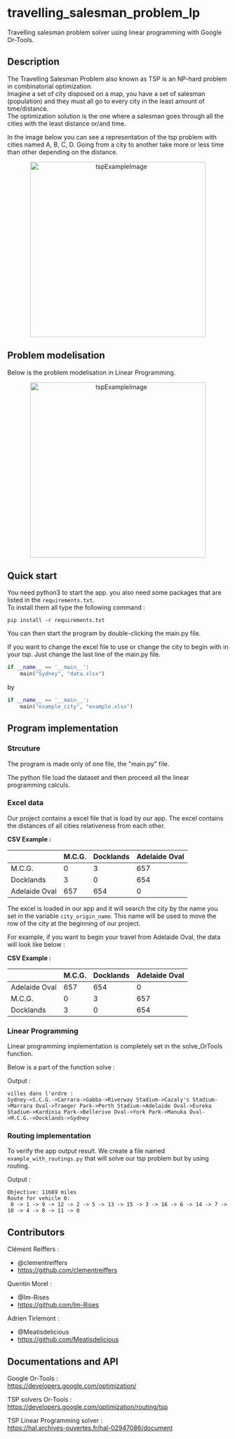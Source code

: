 # travelling_salesman_problem_lp

Travelling salesman problem solver using linear programming with Google Or-Tools.

## Description

The Travelling Salesman Problem also known as TSP is an NP-hard problem in combinatorial optimization.  
Imagine a set of city disposed on a map, you have a set of salesman (population) and they must all go to every city in
the least amount of time/distance.  
The optimization solution is the one where a salesman goes through all the cities with the least distance or/and time.

In the image below you can see a representation of the tsp problem with cities named A, B, C, D. Going from a city to
another take more or less time than other depending on the distance.

<p align="center">
    <img src="https://user-images.githubusercontent.com/59691442/165635831-5bfc72b5-0dd3-4a9f-afb0-b5ffd402ee88.png" alt="tspExampleImage" style="height:400px"/>
</p>

## Problem modelisation

Below is the problem modelisation in Linear Programming.

<p align="center">
    <img src="https://user-images.githubusercontent.com/59691442/169556846-231900f0-2195-478d-be14-0990f52ea1b4.png" alt="tspExampleImage" style="height:400px"/>
</p>

## Quick start

You need python3 to start the app. you also need some packages that are listed in the `requirements.txt`.  
To install them all type the following command :

```terminal
pip install -r requirements.txt
```

You can then start the program by double-clicking the main.py file.

If you want to change the excel file to use or change the city to begin with in your tsp. Just change the last line of the main.py file.

```py
if __name__ == '__main__':
    main("Sydney", "data.xlsx")
```

by

```py
if __name__ == '__main__':
    main("example_city", "example.xlsx")
```

## Program implementation

### Strcuture

The program is made only of one file, the "main.py" file.

The python file load the dataset and then proceed all the linear programming calculs.

### Excel data

Our project contains a excel file that is load by our app.
The excel contains the distances of all cities relativeness from each other.

**CSV Example :**

|  |M.C.G.|Docklands|Adelaide Oval|
|--|--|--|--|
|M.C.G.|  0| 3 |657 |
|Docklands| 3|0 |654 |
|Adelaide Oval| 657|654|0|

The excel is loaded in our app and it will search the city by the name you set in the variable `city_origin_name`. This name will be used to move the row of the city at the beginning of our project.

For example, if you want to begin your travel from Adelaide Oval, the data will look like below :

**CSV Example :**

|  |M.C.G.|Docklands|Adelaide Oval|
|--|--|--|--|
|Adelaide Oval| 657|654|0|
|M.C.G.|  0| 3 |657 |
|Docklands| 3|0 |654 |

### Linear Programming

Linear programming implementation is completely set in the solve_OrTools function.

Below is a part of the function solve :

Output :

```
villes dans l'ordre : 
Sydney->S.C.G.->Carrara->Gabba->Riverway Stadium->Cazaly's Stadium->Marrara Oval->Traeger Park->Perth Stadium->Adelaide Oval->Eureka Stadium->Kardinia Park->Bellerive Oval->York Park->Manuka Oval->M.C.G.->Docklands->Sydney
```

### Routing implementation

To verify the app output result. We create a file named `example_with_routings.py` that will solve our tsp problem but by using routing.

Output :

```
Objective: 11669 miles
Route for vehicle 0:
 0 -> 1 -> 9 -> 12 -> 2 -> 5 -> 13 -> 15 -> 3 -> 16 -> 6 -> 14 -> 7 -> 10 -> 4 -> 8 -> 11 -> 0
```

## Contributors

Clément Reiffers :

- @clementreiffers
- <https://github.com/clementreiffers>

Quentin Morel :

- @Im-Rises
- <https://github.com/Im-Rises>

Adrien Tirlemont :

- @Meatisdelicious
- <https://github.com/Meatisdelicious>

## Documentations and API

Google Or-Tools :  
<https://developers.google.com/optimization/>

TSP solvers Or-Tools :
<https://developers.google.com/optimization/routing/tsp>

TSP Linear Programming solver :  
<https://hal.archives-ouvertes.fr/hal-02947086/document>
